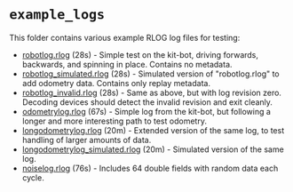 # `example_logs`

This folder contains various example RLOG log files for testing:

* [robotlog.rlog](/example_logs/robotlog.rlog) (28s) - Simple test on the kit-bot, driving forwards, backwards, and spinning in place. Contains no metadata.
* [robotlog_simulated.rlog](/example_logs/robotlog_simulated.rlog) (28s) - Simulated version of "robotlog.rlog" to add odometry data. Contains only replay metadata.
* [robotlog_invalid.rlog](/example_logs/robotlog_invalid.rlog) (28s) - Same as above, but with log revision zero. Decoding devices should detect the invalid revision and exit cleanly.
* [odometrylog.rlog](/example_logs/odometrylog.rlog) (67s) - Simple log from the kit-bot, but following a longer and more interesting path to test odometry.
* [longodometrylog.rlog](/example_logs/longodometrylog.rlog) (20m) - Extended version of the same log, to test handling of larger amounts of data.
* [longodometrylog_simulated.rlog](/example_logs/longodometrylog_simulated.rlog) (20m) - Simulated version of the same log.
* [noiselog.rlog](/example_log/noiselog.rlog) (76s) - Includes 64 double fields with random data each cycle.